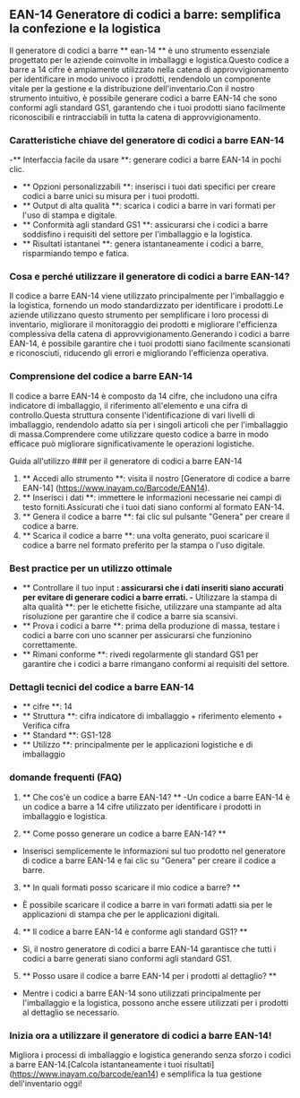 ## EAN-14 Generatore di codici a barre: semplifica la confezione e la logistica

Il generatore di codici a barre ** ean-14 ** è uno strumento essenziale progettato per le aziende coinvolte in imballaggi e logistica.Questo codice a barre a 14 cifre è ampiamente utilizzato nella catena di approvvigionamento per identificare in modo univoco i prodotti, rendendolo un componente vitale per la gestione e la distribuzione dell'inventario.Con il nostro strumento intuitivo, è possibile generare codici a barre EAN-14 che sono conformi agli standard GS1, garantendo che i tuoi prodotti siano facilmente riconoscibili e rintracciabili in tutta la catena di approvvigionamento.

### Caratteristiche chiave del generatore di codici a barre EAN-14

-** Interfaccia facile da usare **: generare codici a barre EAN-14 in pochi clic.
- ** Opzioni personalizzabili **: inserisci i tuoi dati specifici per creare codici a barre unici su misura per i tuoi prodotti.
- ** Output di alta qualità **: scarica i codici a barre in vari formati per l'uso di stampa e digitale.
- ** Conformità agli standard GS1 **: assicurarsi che i codici a barre soddisfino i requisiti del settore per l'imballaggio e la logistica.
- ** Risultati istantanei **: genera istantaneamente i codici a barre, risparmiando tempo e fatica.

### Cosa e perché utilizzare il generatore di codici a barre EAN-14?

Il codice a barre EAN-14 viene utilizzato principalmente per l'imballaggio e la logistica, fornendo un modo standardizzato per identificare i prodotti.Le aziende utilizzano questo strumento per semplificare i loro processi di inventario, migliorare il monitoraggio dei prodotti e migliorare l'efficienza complessiva della catena di approvvigionamento.Generando i codici a barre EAN-14, è possibile garantire che i tuoi prodotti siano facilmente scansionati e riconosciuti, riducendo gli errori e migliorando l'efficienza operativa.

### Comprensione del codice a barre EAN-14

Il codice a barre EAN-14 è composto da 14 cifre, che includono una cifra indicatore di imballaggio, il riferimento all'elemento e una cifra di controllo.Questa struttura consente l'identificazione di vari livelli di imballaggio, rendendolo adatto sia per i singoli articoli che per l'imballaggio di massa.Comprendere come utilizzare questo codice a barre in modo efficace può migliorare significativamente le operazioni logistiche.

Guida all'utilizzo ### per il generatore di codici a barre EAN-14

1. ** Accedi allo strumento **: visita il nostro [Generatore di codice a barre EAN-14] (https://www.inayam.co/Barcode/EAN14).
2. ** Inserisci i dati **: immettere le informazioni necessarie nei campi di testo forniti.Assicurati che i tuoi dati siano conformi al formato EAN-14.
3. ** Genera il codice a barre **: fai clic sul pulsante "Genera" per creare il codice a barre.
4. ** Scarica il codice a barre **: una volta generato, puoi scaricare il codice a barre nel formato preferito per la stampa o l'uso digitale.

### Best practice per un utilizzo ottimale

- ** Controllare il tuo input **: assicurarsi che i dati inseriti siano accurati per evitare di generare codici a barre errati.
-** Utilizzare la stampa di alta qualità **: per le etichette fisiche, utilizzare una stampante ad alta risoluzione per garantire che il codice a barre sia scansivi.
- ** Prova i codici a barre **: prima della produzione di massa, testare i codici a barre con uno scanner per assicurarsi che funzionino correttamente.
- ** Rimani conforme **: rivedi regolarmente gli standard GS1 per garantire che i codici a barre rimangano conformi ai requisiti del settore.

### Dettagli tecnici del codice a barre EAN-14

- ** cifre **: 14
- ** Struttura **: cifra indicatore di imballaggio + riferimento elemento + Verifica cifra
- ** Standard **: GS1-128
- ** Utilizzo **: principalmente per le applicazioni logistiche e di imballaggio

### domande frequenti (FAQ)

1. ** Che cos'è un codice a barre EAN-14? **
-Un codice a barre EAN-14 è un codice a barre a 14 cifre utilizzato per identificare i prodotti in imballaggio e logistica.

2. ** Come posso generare un codice a barre EAN-14? **
- Inserisci semplicemente le informazioni sul tuo prodotto nel generatore di codice a barre EAN-14 e fai clic su "Genera" per creare il codice a barre.

3. ** In quali formati posso scaricare il mio codice a barre? **
- È possibile scaricare il codice a barre in vari formati adatti sia per le applicazioni di stampa che per le applicazioni digitali.

4. ** Il codice a barre EAN-14 è conforme agli standard GS1? **
- Sì, il nostro generatore di codici a barre EAN-14 garantisce che tutti i codici a barre generati siano conformi agli standard GS1.

5. ** Posso usare il codice a barre EAN-14 per i prodotti al dettaglio? **
- Mentre i codici a barre EAN-14 sono utilizzati principalmente per l'imballaggio e la logistica, possono anche essere utilizzati per i prodotti al dettaglio se necessario.

### Inizia ora a utilizzare il generatore di codici a barre EAN-14!

Migliora i processi di imballaggio e logistica generando senza sforzo i codici a barre EAN-14.[Calcola istantaneamente i tuoi risultati] (https://www.inayam.co/barcode/ean14) e semplifica la tua gestione dell'inventario oggi!